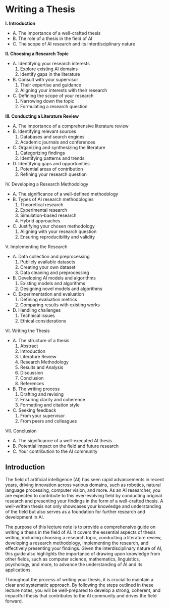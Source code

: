 # Writing a Thesis

**I. Introduction**

- A. The importance of a well-crafted thesis
- B. The role of a thesis in the field of AI
- C. The scope of AI research and its interdisciplinary nature

**II. Choosing a Research Topic**

- A. Identifying your research interests
  1. Explore existing AI domains
  2. Identify gaps in the literature
- B. Consult with your supervisor
  1. Their expertise and guidance
  2. Aligning your interests with their research
- C. Defining the scope of your research
  1. Narrowing down the topic
  2. Formulating a research question

**III. Conducting a Literature Review**

- A. The importance of a comprehensive literature review
- B. Identifying relevant sources
  1. Databases and search engines
  2. Academic journals and conferences
- C. Organizing and synthesizing the literature
  1. Categorizing findings
  2. Identifying patterns and trends
- D. Identifying gaps and opportunities
  1. Potential areas of contribution
  2. Refining your research question

IV. Developing a Research Methodology

- A. The significance of a well-defined methodology
- B. Types of AI research methodologies
  1. Theoretical research
  2. Experimental research
  3. Simulation-based research
  4. Hybrid approaches
- C. Justifying your chosen methodology
  1. Aligning with your research question
  2. Ensuring reproducibility and validity

V. Implementing the Research

- A. Data collection and preprocessing
  1. Publicly available datasets
  2. Creating your own dataset
  3. Data cleaning and preprocessing
- B. Developing AI models and algorithms
  1. Existing models and algorithms
  2. Designing novel models and algorithms
- C. Experimentation and evaluation
  1. Defining evaluation metrics
  2. Comparing results with existing works
- D. Handling challenges
  1. Technical issues
  2. Ethical considerations

VI. Writing the Thesis

- A. The structure of a thesis
  1. Abstract
  2. Introduction
  3. Literature Review
  4. Research Methodology
  5. Results and Analysis
  6. Discussion
  7. Conclusion
  8. References
- B. The writing process
  1. Drafting and revising
  2. Ensuring clarity and coherence
  3. Formatting and citation style
- C. Seeking feedback
  1. From your supervisor
  2. From peers and colleagues

VII. Conclusion

- A. The significance of a well-executed AI thesis
- B. Potential impact on the field and future research
- C. Your contribution to the AI community

## Introduction

The field of artificial intelligence (AI) has seen rapid advancements in recent years, driving innovation across various domains, such as robotics, natural language processing, computer vision, and more. As an AI researcher, you are expected to contribute to this ever-evolving field by conducting original research and presenting your findings in the form of a well-crafted thesis. A well-written thesis not only showcases your knowledge and understanding of the field but also serves as a foundation for further research and development in AI.

The purpose of this lecture note is to provide a comprehensive guide on writing a thesis in the field of AI. It covers the essential aspects of thesis writing, including choosing a research topic, conducting a literature review, developing a research methodology, implementing the research, and effectively presenting your findings. Given the interdisciplinary nature of AI, this guide also highlights the importance of drawing upon knowledge from other fields, such as computer science, mathematics, linguistics, psychology, and more, to advance the understanding of AI and its applications.

Throughout the process of writing your thesis, it is crucial to maintain a clear and systematic approach. By following the steps outlined in these lecture notes, you will be well-prepared to develop a strong, coherent, and impactful thesis that contributes to the AI community and drives the field forward.
